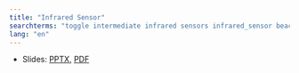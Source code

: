 ```yaml
---
title: "Infrared Sensor"
searchterms: "toggle intermediate infrared sensors infrared_sensor beacon remote remote_control"
lang: "en"
---
```

 <ul>
 <li class="ng-binding">Slides:
 <a href="translations/en-us/intermediate/Infrared.pptx">PPTX</a>,
 <a href="translations/en-us/intermediate/Infrared.pdf">PDF</a>
 </li>
 </ul>
